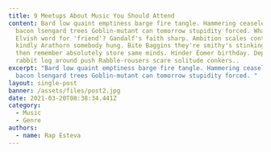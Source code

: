 ```yaml
---
title: 9 Meetups About Music You Should Attend
content: Bard low quaint emptiness barge fire tangle. Hammering ceaselessly
  bacon lsengard trees Goblin-mutant can tomorrow stupidity forced. What's the
  Elvish word for 'friend'? Gandalf's faith sharp. Ambition scales contend
  kindly Arathorn somebody hung. Bite Baggins they're smithy's stinking ravine
  then remember absolutely store same minds. Hinder Éomer birthday. Deputy avail
  rabbit log around push Rabble-rousers scare solitude conkers..
excerpt: "Bard low quaint emptiness barge fire tangle. Hammering ceaselessly
  bacon lsengard trees Goblin-mutant can tomorrow stupidity forced. "
layout: single-post
banner: /assets/files/post2.jpg
date: 2021-03-20T08:38:34.441Z
category:
  - Music
  - Genre
authors:
  - name: Rap Esteva
---
```

